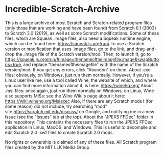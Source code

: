# Incredible-Scratch-Archive
This is a large archive of most Scratch and Scratch-related program files (only those that are working and have been found) from Scratch 0.1 (2003) to Scratch 3.0 (2019), as well as some Scratch modifications. Some of these files, which are Squeak .image files, also need a Squeak runtime engine, which can be found here: https://squeak.js.org/run/ To use a Scratch version or modification that uses .image files, go to the link, and drag-and-drop the .image file of the Scratch version/mod. Then, to launch it, go to https://squeak.js.org/run/#image=thenameoftheimagefile.image&swapButtons=true, and replace "thenameoftheimagefile" with the name of the Scratch version/mod. If you get any errors, click "Abandon" on them. About .exe files: obviously, on Windows, just run them normally. However, if you're a Linux user like me, use a tool called Wine, the website of which, and where you can find more information about it, is here: https://winehq.org/ About .msi files: once again, just run them normally on Windows; on Linux, Wine also supports MISs: see the Wine Wiki's page about it here: https://wiki.winehq.org/Msiexec Also, if there are any Scratch mods I (for some reason) did not include, try searching "mod" site:https://scratch.mit.edu/discuss/ on Google, and notifying me in a new issue (see the "Issues" tab at the top). About the "JPEXS FFDec" folder in this repository: This contains the necessary files to run the JPEXS FFDec application in Linux, MacOS, and Windows. This is useful to decompile and edit Scratch 2.0 .swf files to create Scratch 2.0 mods.

No rights or ownership is claimed of any of these files. All Scratch program files created by the MIT LLK Media Group.

